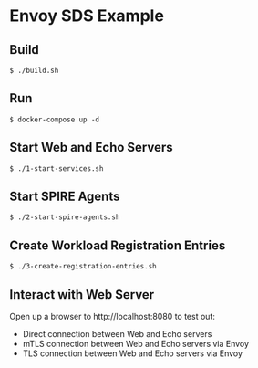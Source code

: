 # Envoy SDS Example

## Build

```
$ ./build.sh
```

## Run

```
$ docker-compose up -d
```

## Start Web and Echo Servers

```
$ ./1-start-services.sh
```

## Start SPIRE Agents 

```
$ ./2-start-spire-agents.sh
```

## Create Workload Registration Entries

```
$ ./3-create-registration-entries.sh
```

## Interact with Web Server

Open up a browser to http://localhost:8080 to test out:

- Direct connection between Web and Echo servers
- mTLS connection between Web and Echo servers via Envoy
- TLS connection between Web and Echo servers via Envoy
